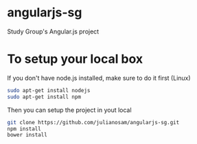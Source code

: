 # angularjs-sg
Study Group's Angular.js project

# To setup your local box

  If you don't have node.js installed, make sure to do it first (Linux)
  ```bash
  sudo apt-get install nodejs
  sudo apt-get install npm
  ```
  
  Then you can setup the project in yout local

  ```bash
  git clone https://github.com/julianosam/angularjs-sg.git
  npm install
  bower install
  ```


